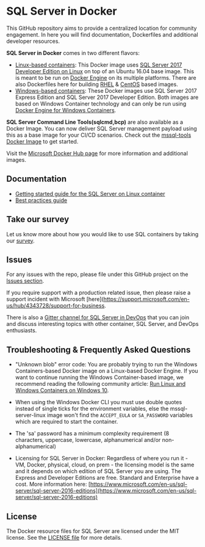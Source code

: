 # SQL Server in Docker

This GitHub repository aims to provide a centralized location for community engagement. In here you will find documentation, Dockerfiles and additional developer resources. 

**SQL Server in Docker** comes in two different flavors:
- [Linux-based containers](https://github.com/Microsoft/mssql-docker/tree/master/linux): This Docker image uses [SQL Server 2017 Developer Edition on Linux](https://docs.microsoft.com/en-us/sql/linux/) on top of an Ubuntu 16.04 base image. This is meant to be run on [Docker Engine](https://www.docker.com/products/overview) on its multiple platforms.  There are also Dockerfiles here for building [RHEL](linux/preview/RHEL/Dockerfile) & [CentOS](linux/preview/CentOS/Dockerfile) based images.
- [Windows-based containers](https://github.com/Microsoft/mssql-docker/tree/master/windows): These Docker images use SQL Server 2017 Express Edition and SQL Server 2017 Developer Edition. Both images are based on Windows Container technology and can only be run using [Docker Engine for Windows Containers](https://msdn.microsoft.com/en-us/virtualization/windowscontainers/docker/configure_docker_daemon).

**SQL Server Command Line Tools(sqlcmd,bcp)** are also available as a Docker Image. You can now deliver SQL Server management payload using this as a base image for your CI/CD scenarios. Check out the [mssql-tools Docker Image](https://hub.docker.com/r/microsoft/mssql-tools/) to get started.


Visit the [Microsoft Docker Hub page](https://hub.docker.com/u/microsoft) for more information and additional images.

## Documentation
- [Getting started guide for the SQL Server on Linux container](https://docs.microsoft.com/en-us/sql/linux/quickstart-install-connect-docker)
- [Best practices guide](https://docs.microsoft.com/en-us/sql/linux/sql-server-linux-configure-docker)

## Take our survey

Let us know more about how you would like to use SQL containers by taking our [survey](https://www.surveymonkey.com/r/XXSY536).

## Issues

For any issues with the repo, please file under this GitHub project on the [Issues section](https://github.com/Microsoft/mssql-docker/issues).

If you require support with a production related issue, then please raise a support incident with Microsoft [here](https://support.microsoft.com/en-us/hub/4343728/support-for-business.

There is also a [Gitter channel for SQL Server in DevOps](https://gitter.im/Microsoft/mssql-devops?utm_source=share-link&utm_medium=link&utm_campaign=share-link) that you can join and discuss interesting topics with other container, SQL Server, and DevOps enthusiasts.

## Troubleshooting & Frequently Asked Questions

- "Unknown blob" error code: You are probably trying to run the Windows Containers-based Docker image on a Linux-based Docker Engine. If you want to continue running the Windows Container-based image, we recommend reading the following community article: [Run Linux and Windows Containers on Windows 10](https://stefanscherer.github.io/run-linux-and-windows-containers-on-windows-10/).

- When using the Windows Docker CLI you must use double quotes instead of single ticks for the environment variables, else the mssql-server-linux image won't find the `ACCEPT_EULA` or `SA_PASSWORD` variables which are required to start the container.

- The 'sa' password has a minimum complexity requirement (8 characters, uppercase, lowercase, alphanumerical and/or non-alphanumerical)

- Licensing for SQL Server in Docker: Regardless of where you run it - VM, Docker, physical, cloud, on prem - the licensing model is the same and it depends on which edition of SQL Server you are using. The Express and Developer Editions are free. Standard and Enterprise have a cost. More information here: [https://www.microsoft.com/en-us/sql-server/sql-server-2016-editions](https://www.microsoft.com/en-us/sql-server/sql-server-2016-editions)

## License

The Docker resource files for SQL Server are licensed under the MIT license.  See the [LICENSE file](LICENSE) for more details.

